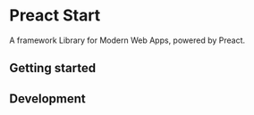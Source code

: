# Preact Start
A framework Library for Modern Web Apps, powered by Preact.

## Getting started

## Development
